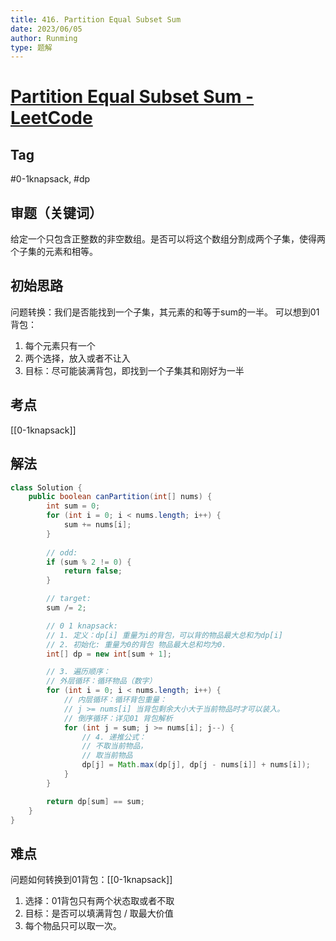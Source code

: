 ```yaml
---
title: 416. Partition Equal Subset Sum
date: 2023/06/05
author: Runming
type: 题解
---
```


# [Partition Equal Subset Sum - LeetCode](https://leetcode.com/problems/partition-equal-subset-sum/)
## Tag
#0-1knapsack, #dp


## 审题（关键词） 
给定一个只包含正整数的非空数组。是否可以将这个数组分割成两个子集，使得两个子集的元素和相等。

## 初始思路  
问题转换：我们是否能找到一个子集，其元素的和等于sum的一半。
可以想到01背包：
1. 每个元素只有一个
2. 两个选择，放入或者不让入
3. 目标：尽可能装满背包，即找到一个子集其和刚好为一半

## 考点  
[[0-1knapsack]]
## 解法  
```java
class Solution {
    public boolean canPartition(int[] nums) {
        int sum = 0;
        for (int i = 0; i < nums.length; i++) {
            sum += nums[i];
        }
        
        // odd:
        if (sum % 2 != 0) {
            return false;
        }

        // target:
        sum /= 2;

        // 0 1 knapsack:
        // 1. 定义：dp[i] 重量为i的背包，可以背的物品最大总和为dp[i]
        // 2. 初始化: 重量为0的背包 物品最大总和均为0.
        int[] dp = new int[sum + 1];

        // 3. 遍历顺序：
        // 外层循环：循环物品（数字）
        for (int i = 0; i < nums.length; i++) {
            // 内层循环：循环背包重量：
            // j >= nums[i] 当背包剩余大小大于当前物品时才可以装入。
            // 倒序循环：详见01 背包解析
            for (int j = sum; j >= nums[i]; j--) {
                // 4. 递推公式：
                // 不取当前物品，
                // 取当前物品
                dp[j] = Math.max(dp[j], dp[j - nums[i]] + nums[i]);
            }
        }

        return dp[sum] == sum;
    }
}
```

## 难点
问题如何转换到01背包：[[0-1knapsack]]
1. 选择：01背包只有两个状态取或者不取
2. 目标：是否可以填满背包 / 取最大价值
3. 每个物品只可以取一次。